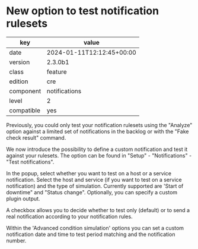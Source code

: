 [//]: # (werk v2)
# New option to test notification rulesets

key        | value
---------- | ---
date       | 2024-01-11T12:12:45+00:00
version    | 2.3.0b1
class      | feature
edition    | cre
component  | notifications
level      | 2
compatible | yes

Previously, you could only test your notification rulesets using the "Analyze"
option against a limited set of notifications in the backlog or with the "Fake
check result" command.

We now introduce the possibility to define a custom notification and test it
against your rulesets. The option can be found in "Setup" - "Notifications" -
"Test notifications".

In the popup, select whether you want to test on a host or a service
notification. Select the host and service (if you want to test on a service
notification) and the type of simulation. Currently supported are 'Start of
downtime" and "Status change". Optionally, you can specify a custom plugin
output.

A checkbox allows you to decide whether to test only (default) or to send a
real notification according to your notification rules.

Within the 'Advanced condition simulation' options you can set a custom
notification date and time to test period matching and the notification number.
